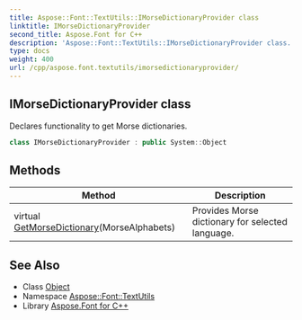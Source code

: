 ```yaml
---
title: Aspose::Font::TextUtils::IMorseDictionaryProvider class
linktitle: IMorseDictionaryProvider
second_title: Aspose.Font for C++
description: 'Aspose::Font::TextUtils::IMorseDictionaryProvider class. Declares functionality to get Morse dictionaries in C++.'
type: docs
weight: 400
url: /cpp/aspose.font.textutils/imorsedictionaryprovider/
---
```

## IMorseDictionaryProvider class


Declares functionality to get Morse dictionaries.

```cpp
class IMorseDictionaryProvider : public System::Object
```

## Methods

| Method | Description |
| --- | --- |
| virtual [GetMorseDictionary](./getmorsedictionary/)(MorseAlphabets) | Provides Morse dictionary for selected language. |
## See Also

* Class [Object](../../system/object/)
* Namespace [Aspose::Font::TextUtils](../)
* Library [Aspose.Font for C++](../../)
